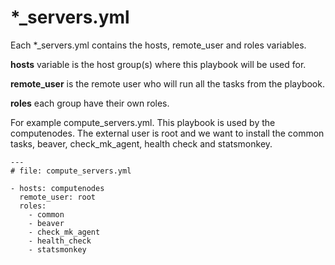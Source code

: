 # *_servers.yml

Each \*_servers.yml contains the hosts, remote_user and roles variables.

**hosts** variable is the host group(s) where this playbook will be used for.

**remote_user** is the remote user who will run all the tasks from the playbook.

**roles** each group have their own roles.

For example compute_servers.yml. This playbook is used by the computenodes.
The external user is root and we want to install the common tasks, beaver, check_mk_agent, health check and statsmonkey.

```
---
# file: compute_servers.yml

- hosts: computenodes
  remote_user: root
  roles:
    - common
    - beaver
    - check_mk_agent
    - health_check
    - statsmonkey
```